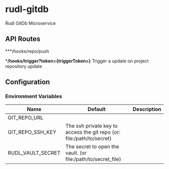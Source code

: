 # rudl-gitdb
Rudl GitDb Microservice


## API Routes

***/hooks/repo/push

***/hooks/trigger?token={triggerToken>}**
Trigger a update on project repository update

## Configuration


### Environment Variables

| Name                  | Default      | Description     |
|-----------------------|--------------|-----------------|
| GIT_REPO_URL          |
| GIT_REPO_SSH_KEY      | The ssh private key to access the git repo (or: file:/path/to/secret) |
| RUDL_VAULT_SECRET     | The secret to open the vault. (or file:/path/to/secret_file) |
